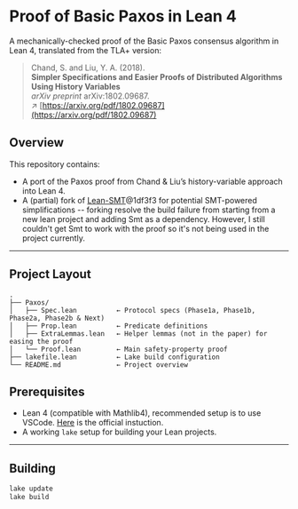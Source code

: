 # Proof of Basic Paxos in Lean 4

A mechanically-checked proof of the Basic Paxos consensus algorithm in Lean 4, translated from the TLA+ version:

> Chand, S. and Liu, Y. A. (2018).  
> **Simpler Specifications and Easier Proofs of Distributed Algorithms Using History Variables**  
> _arXiv preprint_ arXiv:1802.09687.  
> ↗︎ [https://arxiv.org/pdf/1802.09687](https://arxiv.org/pdf/1802.09687)

## Overview

This repository contains:

- A port of the Paxos proof from Chand & Liu’s history-variable approach into Lean 4.  
- A (partial) fork of [Lean-SMT](https://github.com/ufmg-smite/lean-smt)@1df3f3 for potential SMT-powered simplifications -- forking resolve the build failure from starting from a new lean project and adding Smt as a dependency. However, I still couldn't get Smt to work with the proof so it's not being used in the project currently.

---

## Project Layout

```
.
├── Paxos/                 
│   ├── Spec.lean          ← Protocol specs (Phase1a, Phase1b, Phase2a, Phase2b & Next)
│   ├── Prop.lean          ← Predicate definitions
│   ├── ExtraLemmas.lean   ← Helper lemmas (not in the paper) for easing the proof
│   └── Proof.lean         ← Main safety‐property proof
├── lakefile.lean          ← Lake build configuration
└── README.md              ← Project overview
```

## Prerequisites

- Lean 4 (compatible with Mathlib4), recommended setup is to use VSCode. [Here](https://leanprover-community.github.io/get_started.html) is the official instuction.
- A working `lake` setup for building your Lean projects.

---

## Building

```bash
lake update
lake build
```